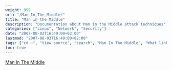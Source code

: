 ```yaml
---
weight: 999
url: "/Man_In_The_Middle/"
title: "Man in the Middle"
description: "Documentation about Man in the Middle attack techniques"
categories: ["Linux", "Network", "Security"]
date: "2007-08-03T16:49:00+02:00"
lastmod: "2007-08-03T16:49:00+02:00"
tags: ["cd ~", "View source", "search", "Man In The Middle", "What links here", "Servers", "Special pages", "Network", "Development", "Resume"]
toc: true
---
```


[Man In The Middle](/pdf/man_in_the_middle.pdf)
